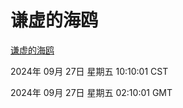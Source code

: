 # 谦虚的海鸥
[谦虚的海鸥](http://219.139.198.207:56308/qxdho/course/base/hotlink/index.php)

2024年 09月 27日 星期五 10:10:01 CST

2024年 09月 27日 星期五 02:10:01 GMT
